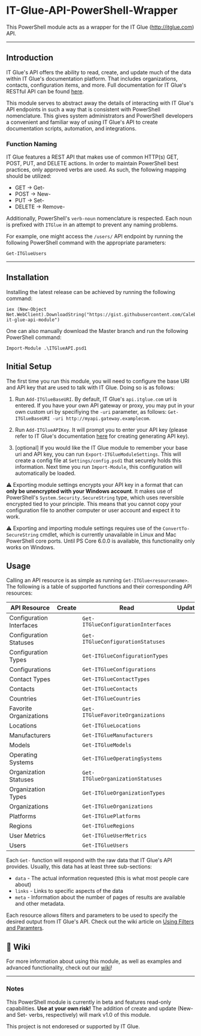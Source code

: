 # IT-Glue-API-PowerShell-Wrapper
This PowerShell module acts as a wrapper for the IT Glue (http://itglue.com) API.

---

## Introduction

IT Glue's API offers the ability to read, create, and update much of the data within IT Glue's documentation platform. That includes organizations, contacts, configuration items, and more. Full documentation for IT Glue's RESTful API can be found [here](https://api.itglue.com/developer/).

This module serves to abstract away the details of interacting with IT Glue's API endpoints in such a way that is consistent with PowerShell nomenclature. This gives system administrators and PowerShell developers a convenient and familiar way of using IT Glue's API to create documentation scripts, automation, and integrations.


### Function Naming

IT Glue features a REST API that makes use of common HTTP(s) GET, POST, PUT, and DELETE actions. In order to maintain PowerShell best practices, only approved verbs are used. As such, the following mapping should be utilized:

- GET     -> Get-
- POST    -> New-
- PUT     -> Set-
- DELETE  -> Remove-

Additionally, PowerShell's `verb-noun` nomenclature is respected. Each noun is prefixed with `ITGlue` in an attempt to prevent any naming problems.

For example, one might access the `/users/` API endpoint by running the following PowerShell command with the appropriate parameters:

```posh
Get-ITGlueUsers
```

---

## Installation

Installing the latest release can be achieved by running the following command:
```posh
iex (New-Object Net.WebClient).DownloadString("https://gist.githubusercontent.com/CalebAlbers/582a06f352330479274892928a6b86ed/raw/c6f4c40a0ca2afc4f7db1e849157d4608c757463/install-it-glue-api-module")
```

One can also manually download the Master branch and run the following PowerShell command:

```posh
Import-Module .\ITGlueAPI.psd1
```


## Initial Setup

The first time you run this module, you will need to configure the base URI and API key that are used to talk with IT Glue. Doing so is as follows:

1. Run `Add-ITGlueBaseURI`. By default, IT Glue's `api.itglue.com` uri is entered. If you have your own API gateway or proxy, you may put in your own custom uri by specifiying the `-uri` parameter, as follows: `Get-ITGlueBaseURI -uri http://myapi.gateway.examplecom`.

2. Run `Add-ITGlueAPIKey`. It will prompt you to enter your API key (please refer to IT Glue's documentation [here](https://api.itglue.com/developer/) for creating generating API key).

3. [optional] If you would like the IT Glue module to remember your base uri and API key, you can run `Export-ITGlueModuleSettings`. This will create a config file at `Settings/config.psd1` that securely holds this information. Next time you run `Import-Module`, this configuration will automatically be loaded. 

:warning: Exporting module settings encrypts your API key in a format that can **only be unencrypted with your Windows account**. It makes use of PowerShell's `System.Security.SecureString` type, which uses reversible encrypted tied to your principle. This means that you cannot copy your configuration file to another computer or user account and expect it to work.

:warning: Exporting and importing module settings requires use of the `ConvertTo-SecureString` cmdlet, which is currently unavailable in Linux and Mac PowerShell core ports. Until PS Core 6.0.0 is available, this functionality only works on Windows.


## Usage

Calling an API resource is as simple as running `Get-ITGlue<resourcename>`. The following is a table of supported functions and their corresponding API resources:

| API Resource             | Create | Read                                | Update | Delete |
| ------------------------ | ------ | ----------------------------------- | ------ | ------ |
| Configuration Interfaces |        | `Get-ITGlueConfigurationInterfaces` |        | -      |
| Configuration Statuses   |        | `Get-ITGlueConfigurationStatuses`   |        | -      |
| Configuration Types      |        | `Get-ITGlueConfigurationTypes`      |        | -      |
| Configurations           |        | `Get-ITGlueConfigurations`          |        | -      |
| Contact Types            |        | `Get-ITGlueContactTypes`            |        | -      |
| Contacts                 |        | `Get-ITGlueContacts`                |        | -      |
| Countries                |        | `Get-ITGlueCountries`               |        | -      |
| Favorite Organizations   |        | `Get-ITGlueFavoriteOrganizations`   |        | -      |
| Locations                |        | `Get-ITGlueLocations`               |        | -      |
| Manufacturers            |        | `Get-ITGlueManufacturers`           |        | -      |
| Models                   |        | `Get-ITGlueModels`                  |        | -      |
| Operating Systems        |        | `Get-ITGlueOperatingSystems`        |        | -      |
| Organization Statuses    |        | `Get-ITGlueOrganizationStatuses`    |        | -      |
| Organization Types       |        | `Get-ITGlueOrganizationTypes`       |        | -      |
| Organizations            |        | `Get-ITGlueOrganizations`           |        | -      |
| Platforms                |        | `Get-ITGluePlatforms`               |        | -      |
| Regions                  |        | `Get-ITGlueRegions`                 |        | -      |
| User Metrics             |        | `Get-ITGlueUserMetrics`             |        | -      |
| Users                    |        | `Get-ITGlueUsers`                   |        | -      |

Each `Get-` function will respond with the raw data that IT Glue's API provides. Usually, this data has at least three sub-sections:
 - `data` - The actual information requested (this is what most people care about)
 - `links` - Links to specific aspects of the data
 - `meta` - Information about the number of pages of results are available and other metadata.
 
Each resource allows filters and parameters to be used to specify the desired output from IT Glue's API. Check out the wiki article on [Using Filters and Paramters](https://github.com/CalebAlbers/IT-Glue-API-PowerShell-Wrapper/wiki/Using-Filters-and-Parameters).

## :book: Wiki

For more information about using this module, as well as examples and advanced functionality, check out our [wiki](https://github.com/CalebAlbers/IT-Glue-API-PowerShell-Wrapper/wiki/)!

---

### Notes

This PowerShell module is currently in beta and features read-only capabilities. **Use at your own risk!** The addition of create and update (New- and Set- verbs, respectively) will mark v1.0 of this module.

This project is not endoresed or supported by IT Glue. 
